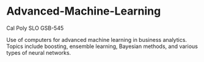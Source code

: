 # Advanced-Machine-Learning
Cal Poly SLO GSB-545

Use of computers for advanced machine learning in business
analytics. Topics include boosting, ensemble learning, Bayesian methods, and various types of
neural networks.

